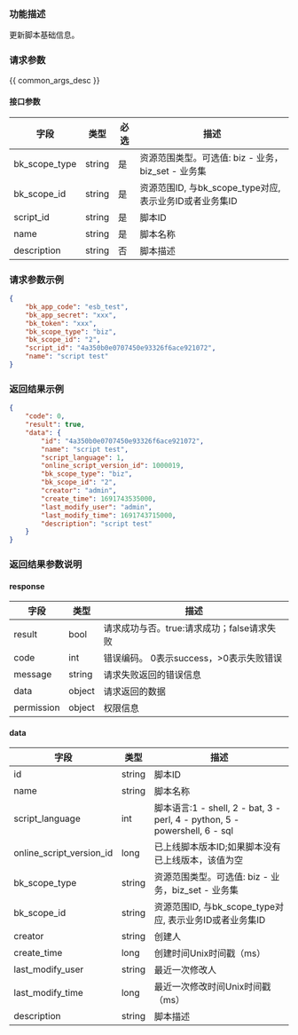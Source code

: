 ### 功能描述

更新脚本基础信息。

### 请求参数

{{ common_args_desc }}

#### 接口参数

| 字段          | 类型   | 必选 | 描述                                                    |
| ------------- | ------ | ---- | ------------------------------------------------------- |
| bk_scope_type | string | 是   | 资源范围类型。可选值: biz - 业务，biz_set - 业务集      |
| bk_scope_id   | string | 是   | 资源范围ID, 与bk_scope_type对应, 表示业务ID或者业务集ID |
| script_id     | string | 是   | 脚本ID                                                  |
| name          | string | 是   | 脚本名称                                                |
| description   | string | 否   | 脚本描述                                                |


### 请求参数示例

```json
{
    "bk_app_code": "esb_test",
    "bk_app_secret": "xxx",
    "bk_token": "xxx",
    "bk_scope_type": "biz",
    "bk_scope_id": "2",
    "script_id": "4a350b0e0707450e93326f6ace921072",
    "name": "script test"
}
```

### 返回结果示例

```json
{
    "code": 0,
    "result": true,
    "data": {
        "id": "4a350b0e0707450e93326f6ace921072",
        "name": "script test",
        "script_language": 1,
        "online_script_version_id": 1000019,
        "bk_scope_type": "biz",
        "bk_scope_id": "2",
        "creator": "admin",
        "create_time": 1691743535000,
        "last_modify_user": "admin",
        "last_modify_time": 1691743715000,
        "description": "script test"
	}
}
```

### 返回结果参数说明

#### response

| 字段       | 类型   | 描述                                       |
| ---------- | ------ | ------------------------------------------ |
| result     | bool   | 请求成功与否。true:请求成功；false请求失败 |
| code       | int    | 错误编码。 0表示success，>0表示失败错误    |
| message    | string | 请求失败返回的错误信息                     |
| data       | object | 请求返回的数据                             |
| permission | object | 权限信息                                   |

#### data

| 字段             | 类型   | 描述                                                         |
| ---------------- | ------ | ------------------------------------------------------------ |
| id               | string | 脚本ID                                                       |
| name             | string | 脚本名称                                                     |
| script_language  | int    | 脚本语言:1 - shell, 2 - bat, 3 - perl, 4 - python, 5 - powershell, 6 - sql |
| online_script_version_id            | long    | 已上线脚本版本ID;如果脚本没有已上线版本，该值为空 |
| bk_scope_type    | string | 资源范围类型。可选值: biz - 业务，biz_set - 业务集           |
| bk_scope_id      | string | 资源范围ID, 与bk_scope_type对应, 表示业务ID或者业务集ID      |
| creator          | string | 创建人                                                       |
| create_time      | long   | 创建时间Unix时间戳（ms）                                     |
| last_modify_user | string | 最近一次修改人                                               |
| last_modify_time | long   | 最近一次修改时间Unix时间戳（ms）                             |
| description      | string | 脚本描述                                                     |
